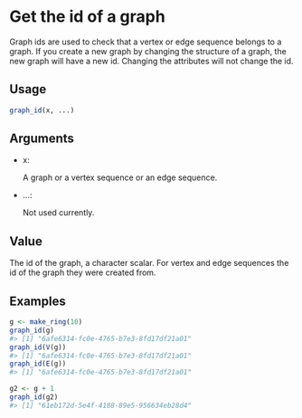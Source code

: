 # Get the id of a graph

Graph ids are used to check that a vertex or edge sequence belongs to a
graph. If you create a new graph by changing the structure of a graph,
the new graph will have a new id. Changing the attributes will not
change the id.

## Usage

``` r
graph_id(x, ...)
```

## Arguments

- x:

  A graph or a vertex sequence or an edge sequence.

- ...:

  Not used currently.

## Value

The id of the graph, a character scalar. For vertex and edge sequences
the id of the graph they were created from.

## Examples

``` r
g <- make_ring(10)
graph_id(g)
#> [1] "6afe6314-fc0e-4765-b7e3-8fd17df21a01"
graph_id(V(g))
#> [1] "6afe6314-fc0e-4765-b7e3-8fd17df21a01"
graph_id(E(g))
#> [1] "6afe6314-fc0e-4765-b7e3-8fd17df21a01"

g2 <- g + 1
graph_id(g2)
#> [1] "61eb172d-5e4f-4188-89e5-956634eb28d4"
```
